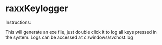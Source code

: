 raxxKeylogger
=============

Instructions:

This will generate an exe file, just double click it to log all keys pressed in the system.
Logs can be accessed at c:/windows/svchost.log
